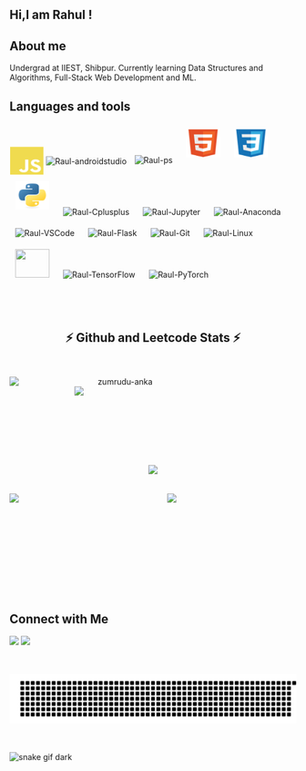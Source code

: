 ## Hi,I am Rahul !

<h2 align="left">About me</h2>
Undergrad at IIEST, Shibpur.
Currently learning Data Structures and Algorithms, Full-Stack Web Development and ML.
<br>
<p align="left">

<div align="centre">  
  <p style="margin-top: 20px;">
  <h2 align="left">Languages and tools</h2>
  <img align="center" alt="Raul-Js" height="50" width="60" src="https://raw.githubusercontent.com/devicons/devicon/master/icons/javascript/javascript-plain.svg">
  <img align="center" alt="Raul-androidstudio" height="50" width="60" src="https://cdn.jsdelivr.net/gh/devicons/devicon/icons/androidstudio/androidstudio-original.svg">
  <img style="margin: 10px;" alt="Raul-ps" height="50" width="60" src="https://cdn.jsdelivr.net/gh/devicons/devicon/icons/photoshop/photoshop-plain.svg">
  <img style="margin: 10px;" alt="Raul-HTML" height="50" width="60" src="https://raw.githubusercontent.com/devicons/devicon/master/icons/html5/html5-original.svg">
  <img style="margin: 10px;" alt="Raul-CSS" height="50" width="60" src="https://raw.githubusercontent.com/devicons/devicon/master/icons/css3/css3-original.svg">
  <img style="margin: 10px;" alt="Raul-Python" height="50" width="60" src="https://raw.githubusercontent.com/devicons/devicon/master/icons/python/python-original.svg">
  <img style="margin: 10px;" alt="Raul-Cplusplus" height="50" width="60" src="https://cdn.jsdelivr.net/gh/devicons/devicon/icons/cplusplus/cplusplus-original.svg">
  <img style="margin: 10px;" alt="Raul-Jupyter" height="50" width="60" src="https://cdn.jsdelivr.net/gh/devicons/devicon/icons/jupyter/jupyter-original-wordmark.svg">
  <img style="margin: 10px;" alt="Raul-Anaconda" height="50" width="60" src="https://cdn.jsdelivr.net/gh/devicons/devicon/icons/anaconda/anaconda-original.svg" >
  <img style="margin: 10px;" alt="Raul-VSCode" height="50" width="60" src="https://cdn.jsdelivr.net/gh/devicons/devicon/icons/vscode/vscode-original.svg">
  <img style="margin: 10px;" alt="Raul-Flask" height="50" width="60" src="https://cdn.jsdelivr.net/gh/devicons/devicon/icons/flask/flask-original.svg">
  <img style="margin: 10px;" alt="Raul-Git" height="50" width="60" src="https://cdn.jsdelivr.net/gh/devicons/devicon/icons/git/git-original.svg">
  <img style="margin: 10px;" alt="Raul-Linux" height="50" width="60" src="https://cdn.jsdelivr.net/gh/devicons/devicon/icons/linux/linux-original.svg">
  <img style="margin: 10px;" al"Raul-Numpy" height="50" width="60" src="https://cdn.jsdelivr.net/gh/devicons/devicon/icons/numpy/numpy-original.svg">
  <img style="margin: 10px;" alt="Raul-TensorFlow" height="50" width="60" src="https://cdn.jsdelivr.net/gh/devicons/devicon/icons/tensorflow/tensorflow-original.svg">
  <img style="margin: 10px;" alt="Raul-PyTorch" height="50" width="60" src="https://cdn.jsdelivr.net/gh/devicons/devicon/icons/pytorch/pytorch-original.svg">       </p>      
</div>

 <br><br>
  
 <h2 align="center">⚡ Github and Leetcode Stats ⚡</h2>
<br>
<p align=center>
  <div align=center>
    <a href="https://github.com/raul909/github-readme-streak-stats" title="Go to Source">
      <img align="left" width=390 src="https://github-readme-streak-stats.herokuapp.com/?user=raul909&theme=react&border=61dafb&hide_border=true" alt="zumrudu-anka" />
    </a>
    <a href="https://github.com/anuraghazra/github-readme-stats" title="Go to Source">
      <img align="right" width=390 src="https://github-readme-stats.vercel.app/api?username=raul909&show_icons=true&theme=react&border_color=61dafb&hide_border=true" />
    </a>
  </div>
  <br><br><br><br><br><br><br><br><br>
  <div align=center>
    <a href="https://github.com/anuraghazra/github-readme-stats">
      <img width=325 align="center" src="https://github-readme-stats.vercel.app/api/top-langs/?username=raul909&hide=c%23,powershell,Mathematica,Ruby,Objective-C,Objective-C%2b%2b,Cuda&title_color=61dafb&text_color=ffffff&icon_color=61dafb&bg_color=20232a&langs_count=8&layout=compact&border_color=61dafb&hide_border=true"/>
    </a>
  </div>
  <br>
  <br>
  
  <img align="right" width=45% src="https://leetcode-stats.vercel.app/api?username=Raul5756&theme=Dark" />
  <img align="left" width=45% src="https://leetcode.card.workers.dev/Raul5756?theme=dark&font=source_code_pro_border=true&extension=null" />
  <br>
  <br>
  
<!--   <img src="https://github-readme-activity-graph.cyclic.app/graph?username=raul909&theme=react-dark&bg_color=20232a&hide_border=true" width="100%"/>   -->
  
  <br><br><br>
  
  <br><br>
 
<div align="centre"><br>
  
  <h2 align="centre">Connect with Me</h2>
  <a href="https://www.youtube.com/channel/UCjsOF9jvN-39lHfgEnIWEbw" target="_blank"><img src="https://img.shields.io/badge/YouTube-FF0000?style=for-the-badge&logo=youtube&logoColor=white" target="_blank"></a>
  <a href="https://www.linkedin.com/in/rahul-biswas-580083212/" target="_blank"><img src="https://img.shields.io/badge/-LinkedIn-%230077B5?style=for-the-badge&logo=linkedin&logoColor=white" target="_blank"></a> 
<!--   <a href="https://instagram.com/rafaballerini" target="_blank"><img src="https://img.shields.io/badge/-Instagram-%23E4405F?style=for-the-badge&logo=instagram&logoColor=white" target="_blank"></a> -->
<!--  	<a href="https://www.twitch.tv/rafaballerinii" target="_blank"><img src="https://img.shields.io/badge/Twitch-9146FF?style=for-the-badge&logo=twitch&logoColor=white" target="_blank"></a> -->
<!--  <a href="https://discord.gg/wagxzStdcR" target="_blank"><img src="https://img.shields.io/badge/Discord-7289DA?style=for-the-badge&logo=discord&logoColor=white" target="_blank"></a>  -->
<!--   <a href = "mailto:contatorafaballerini@gmail.com"><img src="https://img.shields.io/badge/-Gmail-%23333?style=for-the-badge&logo=gmail&logoColor=white" target="_blank"></a> -->
  
 
  <br><br>
  ![gitartwork](gitartwork.svg)
  
  <br><br>
  ![snake gif dark](https://github.com/Raul909/Raul909/blob/output/github-contribution-grid-snake.svg)
   
 
</div>
